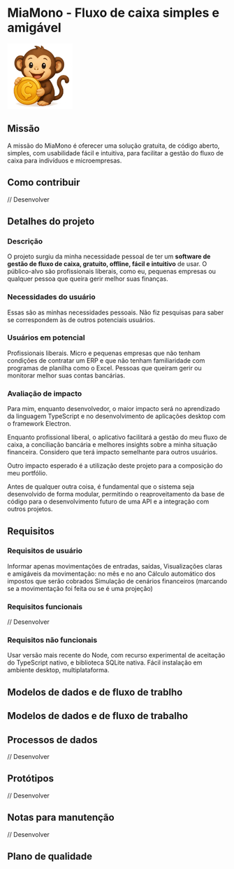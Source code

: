 # MiaMono - Fluxo de caixa simples e amigável

<img src="./docs/images/miamono-mascote.png" alt="Mascote MiaMono" width="150" height="150">

## Missão

A missão do MiaMono é oferecer uma solução gratuita, de código aberto, simples, com usabilidade fácil e intuitiva, para facilitar a gestão do fluxo de caixa para indivíduos e microempresas.

## Como contribuir

// Desenvolver

## Detalhes do projeto

### Descrição

O projeto surgiu da minha necessidade pessoal de ter um **software de gestão de fluxo de caixa, gratuito, offline, fácil e intuitivo** de usar. O público-alvo são profissionais liberais, como eu, pequenas empresas ou qualquer pessoa que queira gerir melhor suas finanças.

### Necessidades do usuário
Essas são as minhas necessidades pessoais. Não fiz pesquisas para saber se correspondem às de outros potenciais usuários.










### Usuários em potencial

Profissionais liberais.
Micro e pequenas empresas que não tenham condições de contratar um ERP e que não tenham familiaridade com programas de planilha como o Excel.
Pessoas que queiram gerir ou monitorar melhor suas contas bancárias.

### Avaliação de impacto

Para mim, enquanto desenvolvedor, o maior impacto será no aprendizado da linguagem TypeScript e no desenvolvimento de aplicações desktop com o framework Electron.

Enquanto profissional liberal, o aplicativo facilitará a gestão do meu fluxo de caixa, a conciliação bancária e melhores insights sobre a minha situação financeira. Considero que terá impacto semelhante para outros usuários.

Outro impacto esperado é a utilização deste projeto para a composição do meu portfólio.

Antes de qualquer outra coisa, é fundamental que o sistema seja desenvolvido de forma modular, permitindo o reaproveitamento da base de código para o desenvolvimento futuro de uma API e a integração com outros projetos.

## Requisitos

### Requisitos de usuário

Informar apenas movimentações de entradas, saídas,
Visualizações claras e amigáveis da movimentação: no mês e no ano
Cálculo automático dos impostos que serão cobrados
Simulação de cenários financeiros (marcando se a movimentação foi feita ou se é uma projeção)

### Requisitos funcionais

// Desenvolver

### Requisitos não funcionais

Usar versão mais recente do Node, com recurso experimental de aceitação do TypeScript nativo, e biblioteca SQLite nativa.
Fácil instalação em ambiente desktop, multiplataforma.

## Modelos de dados e de fluxo de trablho
## Modelos de dados e de fluxo de trabalho

## Processos de dados

// Desenvolver

## Protótipos

// Desenvolver

## Notas para manutenção

// Desenvolver

## Plano de qualidade